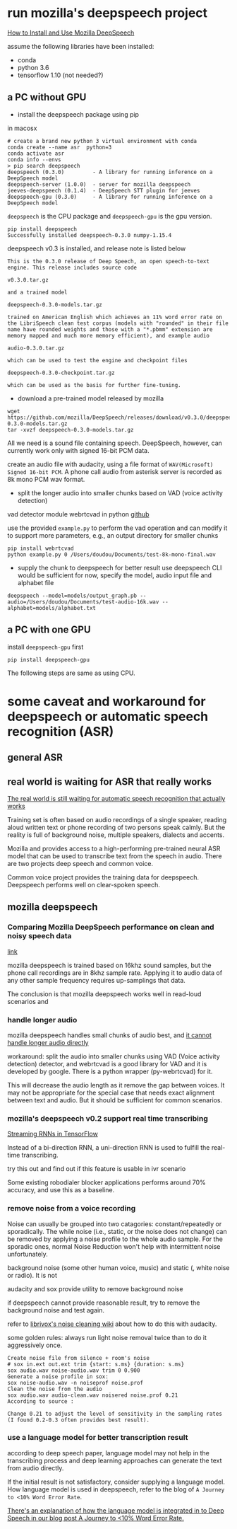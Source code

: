 # run mozilla's deepspeech project
[How to Install and Use Mozilla DeepSpeech](https://progur.com/2018/02/how-to-use-mozilla-deepspeech-tutorial.html)

assume the following libraries have been installed:
- conda
- python 3.6
- tensorflow 1.10 (not needed?)

## a PC without GPU
- install the deepspeech package using pip

in macosx
```
# create a brand new python 3 virtual environment with conda
conda create --name asr  python=3
conda activate asr
conda info --envs
> pip search deepspeech
deepspeech (0.3.0)         - A library for running inference on a DeepSpeech model
deepspeech-server (1.0.0)  - server for mozilla deepspeech
jeeves-deepspeech (0.1.4)  - DeepSpeech STT plugin for jeeves
deepspeech-gpu (0.3.0)     - A library for running inference on a DeepSpeech model
```

`deepspeech` is the CPU package and `deepspeech-gpu` is the gpu version.

```
pip install deepspeech
Successfully installed deepspeech-0.3.0 numpy-1.15.4
```

deepspeech v0.3 is installed, and release note is listed below
```
This is the 0.3.0 release of Deep Speech, an open speech-to-text engine. This release includes source code

v0.3.0.tar.gz

and a trained model

deepspeech-0.3.0-models.tar.gz

trained on American English which achieves an 11% word error rate on the LibriSpeech clean test corpus (models with "rounded" in their file name have rounded weights and those with a "*.pbmm" extension are memory mapped and much more memory efficient), and example audio

audio-0.3.0.tar.gz

which can be used to test the engine and checkpoint files

deepspeech-0.3.0-checkpoint.tar.gz

which can be used as the basis for further fine-tuning.
```

- download a pre-trained model released by mozilla
```
wget https://github.com/mozilla/DeepSpeech/releases/download/v0.3.0/deepspeech-0.3.0-models.tar.gz
tar -xvzf deepspeech-0.3.0-models.tar.gz
```

All we need is a sound file containing speech. DeepSpeech, however, can currently work only with signed 16-bit PCM data.

create an audio file with audacity, using a file format of `WAV(Microsoft) Signed 16-bit PCM`. A phone call audio from asterisk server is recorded as 8k mono PCM wav format.

- split the longer audio into smaller chunks based on VAD (voice activity detection) 

vad detector module webrtcvad in python
[github](https://github.com/wiseman/py-webrtcvad)

use the provided `example.py` to perform the vad operation and can modify it to support more parameters, e.g., an output directory for smaller chunks

```
pip install webrtcvad
python example.py 0 /Users/doudou/Documents/test-8k-mono-final.wav
```

- supply the chunk to deepspeech for better result
use deepspeech CLI would be sufficient for now, specify the model, audio input file and alphabet file
```
deepspeech --model=models/output_graph.pb --audio=/Users/doudou/Documents/test-audio-16k.wav --alphabet=models/alphabet.txt
```

## a PC with one GPU
install `deepspeech-gpu` first

```
pip install deepspeech-gpu
```

The following steps are same as using CPU.

# some caveat and workaround for deepspeech or automatic speech recognition (ASR)

## general ASR
## real world is waiting for ASR that really works
[The real world is still waiting for automatic speech recognition that actually works](https://mc.ai/the-real-world-is-still-waiting-for-automatic-speech-recognition-that-actually-works/)

Training set is often based on audio recordings of a single speaker, reading aloud written text or phone recording of two persons speak calmly. But the reality is full of background noise, multiple speakers, dialects and accents.

 Mozilla and provides access to a high-performing pre-trained neural ASR model that can be used to transcribe text from the speech in audio. There are two projects deep speech and common voice.

 Common voice project provides the training data for deepspeech. Deepspeech performs well on clear-spoken speech.

## mozilla deepspeech
### Comparing Mozilla DeepSpeech performance on clean and noisy speech data
[link](https://mc.ai/comparing-mozilla-deepspeech-performance-on-clean-and-noisy-speech-data/)

mozilla deepspeech is trained based on 16khz sound samples, but the phone call recordings are in 8khz sample rate. Applying it to audio data of any other sample frequency requires up-samplings that data.

The conclusion is that mozilla deepspeech works well in read-loud scenarios and 

### handle longer audio
mozilla deepspeech handles small chunks of audio best, and [it cannot handle longer audio directly](https://discourse.mozilla.org/t/longer-audio-files-with-deep-speech/22784)

workaround: split the audio into smaller chunks using VAD (Voice activity detection) detector, and webrtcvad is a good library for VAD and it is developed by google. There is a python wrapper (py-webrtcvad) for it.

This will decrease the audio length as it remove the gap between voices. It may not be appropriate for the special case that needs exact alignment between text and audio. But it should be sufficient for common scenarios.

### mozilla's deepspeech v0.2 support real time transcribing
[Streaming RNNs in TensorFlow](https://hacks.mozilla.org/2018/09/speech-recognition-deepspeech/)

Instead of a bi-direction RNN, a uni-direction RNN is used to fulfill the real-time transcribing.

try this out and find out if this feature is usable in ivr scenario

Some existing robodialer blocker applications performs around 70% accuracy, and use this as a baseline.

### remove noise from a voice recording
Noise can usually be grouped into two catagories: constant/repeatedly or sporadically. The while noise (i.e., static, or the noise does not change) can be removed by applying a noise profile to the whole audio sample. For the sporadic ones, normal Noise Reduction won't help with intermittent noise unfortunately.

background noise (some other human voice, music) and static (, white noise or radio). It is not 

audacity and sox provide utility to remove background noise

if deepspeech cannot provide reasonable result, try to remove the background noise and test again.

refer to [librivox's noise cleaning wiki](https://wiki.librivox.org/index.php/Noise_Cleaning) about how to do this with audacity.

some golden rules: always run light noise removal twice than to do it aggressively once.

```
Create noise file from silence + room's noise
# sox in.ext out.ext trim {start: s.ms} {duration: s.ms}
sox audio.wav noise-audio.wav trim 0 0.900
Generate a noise profile in sox:
sox noise-audio.wav -n noiseprof noise.prof
Clean the noise from the audio
sox audio.wav audio-clean.wav noisered noise.prof 0.21
According to source :

Change 0.21 to adjust the level of sensitivity in the sampling rates (I found 0.2-0.3 often provides best result).
```

### use a language model for better transcription result
according to deep speech paper, language model may not help in the transcribing process and deep learning approaches can generate the text from audio directly.

If the initial result is not satisfactory, consider supplying a language model. How language model is used in deepspeech, refer to the blog of `A Journey to <10% Word Error Rate`.

[There's an explanation of how the language model is integrated in to Deep Speech in our blog post A Journey to <10% Word Error Rate.](https://discourse.mozilla.org/t/how-language-model-is-used-in-deepspeech/22947)

